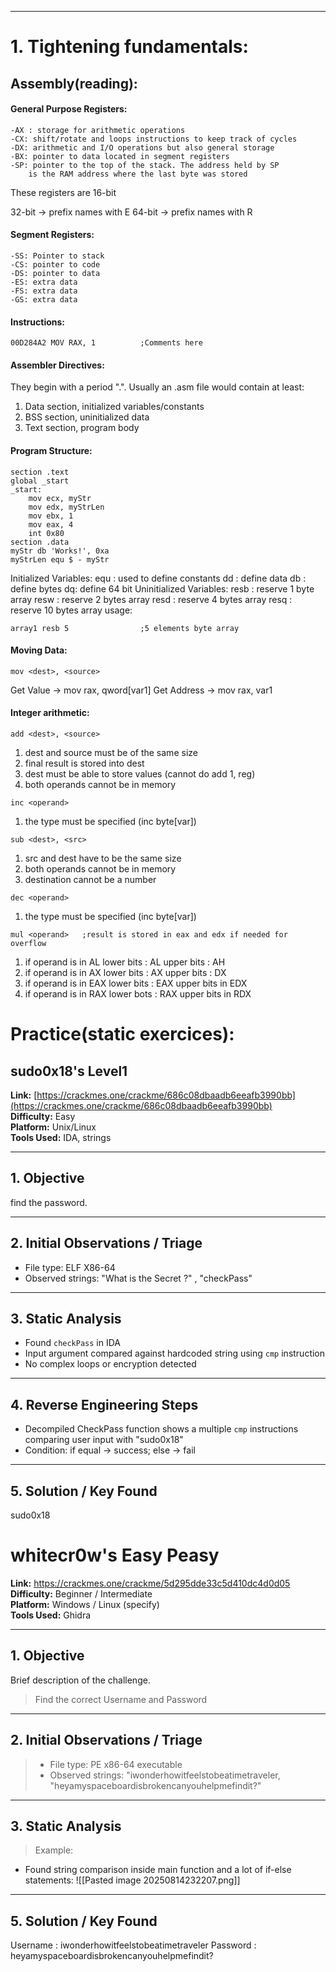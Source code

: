 
---
# 1. Tightening fundamentals:

## Assembly(reading):

#### General Purpose Registers:
	-AX : storage for arithmetic operations
	-CX: shift/rotate and loops instructions to keep track of cycles
	-DX: arithmetic and I/O operations but also general storage
	-BX: pointer to data located in segment registers
	-SP: pointer to the top of the stack. The address held by SP
		is the RAM address where the last byte was stored

These registers are 16-bit

32-bit  -> prefix names with E
64-bit  -> prefix names with R 

#### Segment Registers:
	-SS: Pointer to stack
	-CS: pointer to code
	-DS: pointer to data
	-ES: extra data
	-FS: extra data
	-GS: extra data

#### Instructions:

```
00D284A2 MOV RAX, 1          ;Comments here
```

#### Assembler Directives:

They begin with a period ".". Usually an .asm file would contain at least:
1. Data section, initialized variables/constants
2. BSS section, uninitialized data
3. Text section, program body

#### Program Structure:

```
section .text
global _start
_start:
	mov ecx, myStr
	mov edx, myStrLen
	mov ebx, 1
	mov eax, 4
	int 0x80
section .data
myStr db 'Works!', 0xa
myStrLen equ $ - myStr
```

Initialized Variables:
	equ : used to define constants
	dd : define data
	db : define bytes
	dq: define 64 bit
Uninitialized Variables:
	resb : reserve 1 byte array
	resw : reserve 2 bytes array
	resd : reserve 4 bytes array
	resq : reserve 10 bytes array
usage:

```
array1 resb 5                ;5 elements byte array
```

#### Moving Data:

```
mov <dest>, <source>
```

Get Value -> mov rax, qword[var1]
Get Address -> mov rax, var1

#### Integer arithmetic:

```
add <dest>, <source>
```

1. dest and source must be of the same size
2. final result is stored into dest
3. dest must be able to store values (cannot do add 1, reg)
4. both operands cannot be in memory 

```
inc <operand>
```

1. the type must be specified (inc byte[var])

```
sub <dest>, <src>
```

1. src and dest have to be the same size
2. both operands cannot be in memory
3. destination cannot be a number

```
dec <operand>
```

1. the type must be specified (inc byte[var])

```
mul <operand>   ;result is stored in eax and edx if needed for overflow
```

1. if operand is in AL lower bits : AL upper bits : AH
2. if operand is in AX lower bits : AX upper bits : DX
3. if operand is in EAX lower bits : EAX upper bits in EDX
4. if operand is in RAX lower bots : RAX upper bits in RDX


# Practice(static exercices):

##  sudo0x18's Level1 
  
**Link:** [https://crackmes.one/crackme/686c08dbaadb6eeafb3990bb](https://crackmes.one/crackme/686c08dbaadb6eeafb3990bb)  
**Difficulty:** Easy  
**Platform:** Unix/Linux  
**Tools Used:** IDA, strings  

---

## 1. Objective

find the password.

---

## 2. Initial Observations / Triage

- File type: ELF X86-64
- Observed strings: "What is the Secret ?"  ,  "checkPass"

---

## 3. Static Analysis

- Found `checkPass` in IDA
- Input argument compared against hardcoded string using `cmp` instruction 
- No complex loops or encryption detected  

---

## 4. Reverse Engineering Steps

- Decompiled CheckPass function shows a multiple `cmp` instructions comparing user input with  "sudo0x18"  
- Condition: if equal → success; else → fail  

---

## 5. Solution / Key Found

sudo0x18

# whitecr0w's Easy Peasy


**Link:** https://crackmes.one/crackme/5d295dde33c5d410dc4d0d05
**Difficulty:** Beginner / Intermediate  
**Platform:** Windows / Linux (specify)  
**Tools Used:** Ghidra

---

## 1. Objective
Brief description of the challenge.

> Find the correct Username and Password

---

## 2. Initial Observations / Triage

>- File type: PE x86-64 executable  
>-  Observed strings: "iwonderhowitfeelstobeatimetraveler, "heyamyspaceboardisbrokencanyouhelpmefindit?"


---

## 3. Static Analysis

> Example:
- Found string comparison inside main function and a lot of if-else statements:
 ![[Pasted image 20250814232207.png]]


---

## 5. Solution / Key Found

Username : iwonderhowitfeelstobeatimetraveler
Password : heyamyspaceboardisbrokencanyouhelpmefindit?

